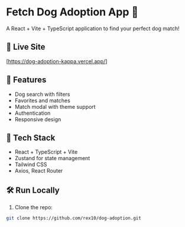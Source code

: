 # Fetch Dog Adoption App 🐶

A React + Vite + TypeScript application to find your perfect dog match!

## 🚀 Live Site
[https://dog-adoption-kappa.vercel.app/]

## 🧾 Features
- Dog search with filters
- Favorites and matches
- Match modal with theme support
- Authentication
- Responsive design

## 🔧 Tech Stack
- React + TypeScript + Vite
- Zustand for state management
- Tailwind CSS
- Axios, React Router

## 🛠️ Run Locally

1. Clone the repo:
```bash
git clone https://github.com/rex10/dog-adoption.git
